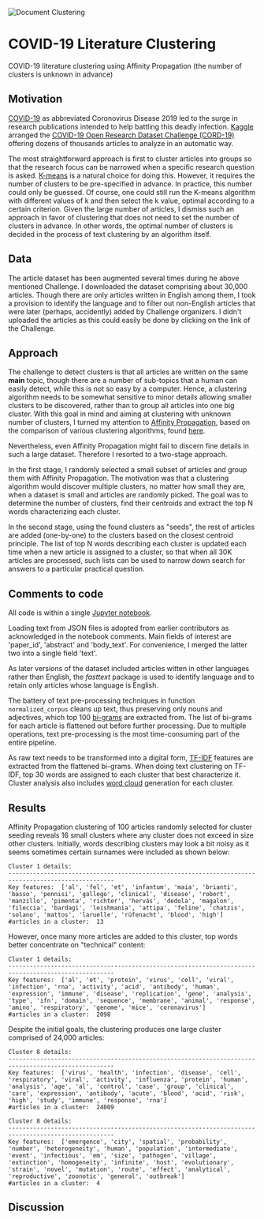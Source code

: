 <meta name='keywords' content='Text clustering, Affinity Propagations, TF-IDF'>
  
![Document Clustering](https://media3.picsearch.com/is?DcTQdjuy5bQhzMPUL1d85olnj0YkiW0oZz_Y739XI2U&height=284)

# COVID-19 Literature Clustering
COVID-19 literature clustering using Affinity Propagation (the number of clusters is unknown in advance)

## Motivation
[COVID-19](https://en.wikipedia.org/wiki/Coronavirus_disease_2019) as abbreviated Coronovirus Disease 2019 led to the surge in research publications intended to help battling this deadly infection. [Kaggle](https://www.kaggle.com) arranged the [COVID-19 Open Research Dataset Challenge (CORD-19)](https://www.kaggle.com/allen-institute-for-ai/CORD-19-research-challenge/) offering dozens of thousands articles to analyze in an automatic way.

The most straightforward approach is first to cluster articles into groups so that the research focus can be narrowed when a specific research question is asked. [K-means](https://en.wikipedia.org/wiki/K-means_clustering) is a natural choice for doing this. However, it requires the number of clusters to be pre-specified in advance. In practice, this number could only be guessed. Of course, one could still run the K-means algorithm with different values of k and then select the k value, optimal according to a certain criterion. Given the large number of articles, I dismiss such an approach in favor of clustering that does not need to set the number of clusters in advance. In other words, the optimal number of clusters is decided in the process of text clustering by an algorithm itself.

## Data
The article dataset has been augmented several times during he above mentioned Challenge. I downloaded the dataset comprising about 30,000 articles. Though there are only articles written in English among them, I took a provision to identify the language and to filter out non-English articles that were later (perhaps, accidently) added by Challenge organizers. I didn't uploaded the articles as this could easily be done by clicking on the link of the Challenge.

## Approach
The challenge to detect clusters is that all articles are written on the same **main** topic, though there are a number of sub-topics that a human can easily detect, while this is not so easy by a computer. Hence, a clustering algorithm needs to be somewhat sensitive to minor details allowing smaller clusters to be discovered, rather than to group all articles into one big cluster. With this goal in mind and aiming at clustering with unknown number of clusters, I turned my attention to [Affinity Propagation](https://en.wikipedia.org/wiki/Affinity_propagation), based on the comparison of various clustering algorithms, found [here](https://scikit-learn.org/stable/auto_examples/cluster/plot_cluster_comparison.html#sphx-glr-auto-examples-cluster-plot-cluster-comparison-py).

Nevertheless, even Affinity Propagation might fail to discern fine details in such a large dataset. Therefore I resorted to a two-stage approach. 

In the first stage, I randomly selected a small subset of articles and group them with Affinity Propagation. The motivation was that a clustering algorithm would discover multiple clusters, no matter how small they are, when a dataset is small and articles are randomly picked. The goal was to determine the number of clusters, find their centroids and extract the top N words characterizing each cluster.

In the second stage, using the found clusters as "seeds", the rest of articles are added (one-by-one) to the clusters based on the closest centroid principle. The list of top N words describing each cluster is updated each time when a new article is assigned to a cluster, so that when all 30K articles are processed, such lists can be used to narrow down search for answers to a particular practical question.

## Comments to code
All code is within a single [Jupyter notebook](https://github.com/olegokun/covid19-literature-clustering/blob/master/Data%20Clustering%20with%20Unknown%20Number%20of%20Clusters%20v1.ipynb).

Loading text from JSON files is adopted from earlier contributors as acknowledged in the notebook comments. Main fields of interest are 'paper_id', 'abstract' and 'body_text'. For convenience, I merged the latter two into a single field 'text'.

As later versions of the dataset included articles witten in other languages rather than English, the *fasttext* package is used to identify language and to retain only articles whose language is English.

The battery of text pre-processing techniques in function `normalized_corpus` cleans up text, thus preserving only nouns and adjectives, which top 100 [bi-grams](https://en.wikipedia.org/wiki/Bigram) are extracted from. The list of bi-grams for each article is flattened out before further processing. Due to multiple operations, text pre-processing is the most time-consuming part of the entire pipeline.

As raw text needs to be transformed into a digital form, [TF-IDF](https://en.wikipedia.org/wiki/Tf%E2%80%93idf) features are extracted from the flattened bi-grams. When doing text clustering on TF-IDF, top 30 words are assigned to each cluster that best characterize it. Cluster analysis also includes [word cloud](https://en.wikipedia.org/wiki/Tag_cloud#Text_cloud) generation for each cluster.

## Results

Affinity Propagation clustering of 100 articles randomly selected for cluster seeding reveals 16 small clusters where any cluster does not exceed in size other clusters. Initially, words describing clusters may look a bit noisy as it seems sometimes certain surnames were included as shown below:
```
Cluster 1 details:
----------------------------------------------------------------------------------------------------
Key features:  ['al', 'fel', 'et', 'infantum', 'maia', 'brianti', 'basso', 'pennisi', 'gallego', 'clinical', 'disease', 'robert', 'manzillo', 'pimenta', 'richter', 'hervás', 'dedola', 'magalon', 'fileccia', 'bardagi', 'leishmania', 'attipa', 'feline', 'chatzis', 'solano', 'mattos', 'laruelle', 'rüfenacht', 'blood', 'high']
#articles in a cluster:  13
```

However, once many more articles are added to this cluster, top words better concentrate on "technical" content:
```
Cluster 1 details:
----------------------------------------------------------------------------------------------------
Key features:  ['al', 'et', 'protein', 'virus', 'cell', 'viral', 'infection', 'rna', 'activity', 'acid', 'antibody', 'human', 'expression', 'immune', 'disease', 'replication', 'gene', 'analysis', 'type', 'ifn', 'domain', 'sequence', 'membrane', 'animal', 'response', 'amino', 'respiratory', 'genome', 'mice', 'coronavirus']
#articles in a cluster:  2098
```

Despite the initial goals, the clustering produces one large cluster comprised of 24,000 articles:

```
Cluster 8 details:
----------------------------------------------------------------------------------------------------
Key features:  ['virus', 'health', 'infection', 'disease', 'cell', 'respiratory', 'viral', 'activity', 'influenza', 'protein', 'human', 'analysis', 'age', 'al', 'control', 'case', 'group', 'clinical', 'care', 'expression', 'antibody', 'acute', 'blood', 'acid', 'risk', 'high', 'study', 'immune', 'response', 'rna']
#articles in a cluster:  24009
```

```
Cluster 8 details:
----------------------------------------------------------------------------------------------------
Key features:  ['emergence', 'city', 'spatial', 'probability', 'number', 'heterogeneity', 'human', 'population', 'intermediate', 'event', 'infectious', 'em', 'size', 'pathogen', 'village', 'extinction', 'homogeneity', 'infinite', 'host', 'evolutionary', 'strain', 'novel', 'mutation', 'route', 'effect', 'analytical', 'reproductive', 'zoonotic', 'general', 'outbreak']
#articles in a cluster:  4
```

## Discussion
